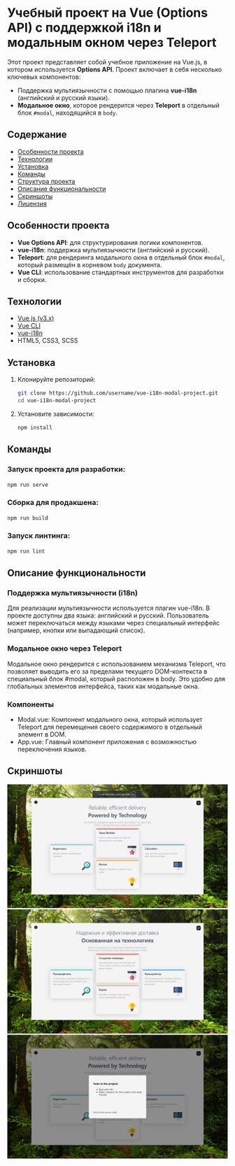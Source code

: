 # Учебный проект на Vue (Options API) с поддержкой i18n и модальным окном через Teleport

Этот проект представляет собой учебное приложение на Vue.js, в котором используется **Options API**. Проект включает в себя несколько ключевых компонентов:

- Поддержка мультиязычности с помощью плагина **vue-i18n** (английский и русский языки).
- **Модальное окно**, которое рендерится через **Teleport** в отдельный блок `#modal`, находящийся в `body`.

## Содержание

- [Особенности проекта](#особенности-проекта)
- [Технологии](#технологии)
- [Установка](#установка)
- [Команды](#команды)
- [Структура проекта](#структура-проекта)
- [Описание функциональности](#описание-функциональности)
- [Скриншоты](#скриншоты)
- [Лицензия](#лицензия)

## Особенности проекта

- **Vue Options API**: для структурирования логики компонентов.
- **vue-i18n**: поддержка мультиязычности (английский и русский).
- **Teleport**: для рендеринга модального окна в отдельный блок `#modal`, который размещён в корневом `body` документа.
- **Vue CLI**: использование стандартных инструментов для разработки и сборки.

## Технологии

- [Vue.js (v3.x)](https://vuejs.org/)
- [Vue CLI](https://cli.vuejs.org/)
- [vue-i18n](https://kazupon.github.io/vue-i18n/)
- HTML5, CSS3, SCSS

## Установка

1. Клонируйте репозиторий:

   ```bash
   git clone https://github.com/username/vue-i18n-modal-project.git
   cd vue-i18n-modal-project
   ```

2. Установите зависимости:

   ```bash
   npm install
   ```

## Команды

### Запуск проекта для разработки:

   ```bash
   npm run serve
   ```

### Сборка для продакшена:

   ```bash
   npm run build
   ```

### Запуск линтинга:

   ```bash
   npm run lint
   ```

## Описание функциональности

### Поддержка мультиязычности (i18n)

Для реализации мультиязычности используется плагин vue-i18n. В проекте доступны два языка: английский и русский. Пользователь может переключаться между языками через специальный интерфейс (например, кнопки или выпадающий список).

### Модальное окно через Teleport

Модальное окно рендерится с использованием механизма Teleport, что позволяет выводить его за пределами текущего DOM-контекста в специальный блок #modal, который расположен в body. Это удобно для глобальных элементов интерфейса, таких как модальные окна.

### Компоненты

- Modal.vue: Компонент модального окна, который использует Teleport для перемещения своего содержимого в отдельный элемент в DOM.
- App.vue: Главный компонент приложения с возможностью переключения языков.

## Скриншоты

![Страница на En](https://github.com/Aitmuhamet/dev-to-fout-card/blob/main/screenshots/en.png)
![Страница на Ru](https://github.com/Aitmuhamet/dev-to-fout-card/blob/main/screenshots/ru.png)
![Модальное окно (teleport в #modal)](https://github.com/Aitmuhamet/dev-to-fout-card/blob/main/screenshots/modal.png)
